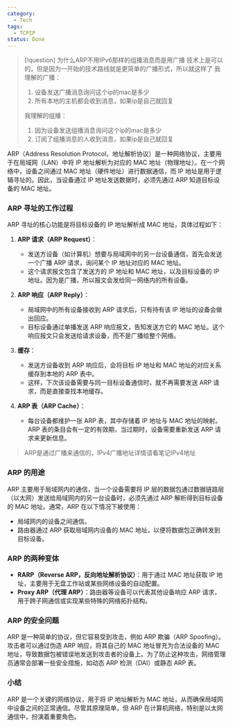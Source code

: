 ```yaml
---
category:
  - Tech
tags:
  - TCPIP
status: Done
---
```

>[!question] 为什么ARP不用IPv6那样的组播消息而是用广播
>技术上是可以的，但是因为一开始的技术路线就是更简单的广播形式，所以就这样了
>我理解的广播：
>1. 设备发送广播消息询问这个ip的mac是多少
>2. 所有本地的主机都会收到消息，如果ip是自己就回复
>
>我理解的组播：
>1. 因为设备发送组播消息询问这个ip的mac是多少
>2. 订阅了组播消息的人收到消息，如果ip是自己就回复

ARP（Address Resolution Protocol，地址解析协议）是一种网络协议，主要用于在局域网（LAN）中将 IP 地址解析为对应的 MAC 地址（物理地址）。在一个网络中，设备之间通过 MAC 地址（硬件地址）进行数据通信，而 IP 地址是用于逻辑寻址的。因此，当设备通过 IP 地址发送数据时，必须先通过 ARP 知道目标设备的 MAC 地址。

### ARP 寻址的工作过程

ARP 寻址的核心功能是将目标设备的 IP 地址解析成 MAC 地址，具体过程如下：

1. **ARP 请求（ARP Request）**：
   - 发送方设备（如计算机）想要与局域网中的另一台设备通信，首先会发送一个广播 ARP 请求，询问某个 IP 地址对应的 MAC 地址。
   - 这个请求报文包含了发送方的 IP 地址和 MAC 地址，以及目标设备的 IP 地址。因为是广播，所以报文会发给同一网络内的所有设备。

2. **ARP 响应（ARP Reply）**：
   - 局域网中的所有设备接收到 ARP 请求后，只有持有该 IP 地址的设备会做出回应。
   - 目标设备通过单播发送 ARP 响应报文，告知发送方它的 MAC 地址。这个响应报文只会发送给请求设备，而不是广播给整个网络。

3. **缓存**：
   - 发送方设备收到 ARP 响应后，会将目标 IP 地址和 MAC 地址的对应关系缓存到本地的 ARP 表中。
   - 这样，下次该设备需要与同一目标设备通信时，就不再需要发送 ARP 请求，而是直接查找本地缓存。

4. **ARP 表（ARP Cache）**：
   - 每台设备都维护一张 ARP 表，其中存储着 IP 地址与 MAC 地址的映射。ARP 表的条目会有一定的有效期，当过期时，设备需要重新发送 ARP 请求来更新信息。

> ARP是通过广播来通信的，IPv4广播地址详情请看笔记IPv4地址
### ARP 的用途
ARP 主要用于局域网内的通信，当一个设备需要将 IP 层的数据包通过数据链路层（以太网）发送给局域网内的另一台设备时，必须先通过 ARP 解析得到目标设备的 MAC 地址。通常，ARP 在以下情况下被使用：

- 局域网内的设备之间通信。
- 路由器通过 ARP 获取局域网内设备的 MAC 地址，以便将数据包正确转发到目标设备。

### ARP 的两种变体
- **RARP（Reverse ARP，反向地址解析协议）**：用于通过 MAC 地址获取 IP 地址，主要用于无盘工作站或某些网络设备的自动配置。
- **Proxy ARP（代理 ARP）**：路由器等设备可以代表其他设备响应 ARP 请求，用于跨子网通信或实现某些特殊的网络拓扑结构。

### ARP 的安全问题
ARP 是一种简单的协议，但它容易受到攻击，例如 ARP 欺骗（ARP Spoofing）。攻击者可以通过伪造 ARP 响应，将其自己的 MAC 地址冒充为合法设备的 MAC 地址，导致数据包被错误地发送到攻击者的设备上。为了防止这种攻击，网络管理员通常会部署一些安全措施，如动态 ARP 检测（DAI）或静态 ARP 表。

### 小结
ARP 是一个关键的网络协议，用于将 IP 地址解析为 MAC 地址，从而确保局域网中设备之间的正常通信。尽管其原理简单，但 ARP 在计算机网络，特别是以太网通信中，扮演着重要角色。